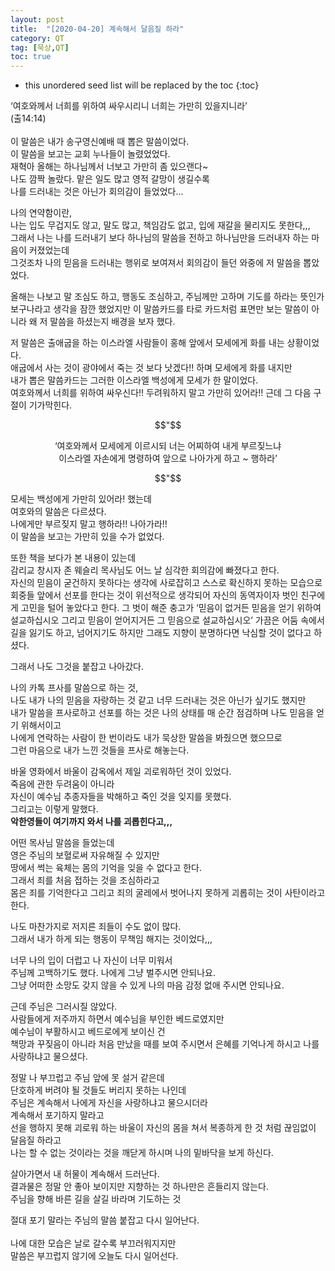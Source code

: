 ```yaml
---
layout: post
title:  "[2020-04-20] 계속해서 달음질 하라"
category: QT
tag: [묵상,QT]
toc: true
---
```

* this unordered seed list will be replaced by the toc
{:toc}

‘여호와께서 너희를 위하여 싸우시리니 너희는 가만히 있을지니라’<br/>
(출14:14)<br/><br/>
이 말씀은 내가 송구영신예배 때 뽑은 말씀이었다.<br/>
이 말씀을 보고는 교회 누나들이 놀렸었었다.<br/>
재혁아 올해는 하나님께서 너보고 가만히 좀 있으랜다~<br/>
나도 깜짝 놀랐다. 맡은 일도 많고 영적 갈망이 생길수록<br/>
나를 드러내는 것은 아닌가 회의감이 들었었다...<br/>

나의 연약함이란,<br/>
나는 입도 무겁지도 않고, 말도 많고, 책임감도 없고, 입에 재갈을 물리지도 못한다,,,<br/>
그래서 나는 나를 드러내기 보다 하나님의 말씀을 전하고 하나님만을 드러내자 하는 마음이 커졌었는데 <br/>
그것조차 나의 믿음을 드러내는 행위로 보여져서 회의감이 들던 와중에 저 말씀을 뽑았었다.<br/>

올해는 나보고 말 조심도 하고, 행동도 조심하고, 주님께만 고하며 기도를 하라는 뜻인가 보구나라고 생각을 잠깐 했었지만 이 말씀카드를 타로 카드처럼 표면만 보는 말씀이 아니라 왜 저 말씀을 하셨는지 배경을 보자 했다.

저 말씀은 출애굽을 하는 이스라엘 사람들이 홍해 앞에서 모세에게 화를 내는 상황이었다.<br/>
애굽에서 사는 것이 광야에서 죽는 것 보다 낫겠다!! 하며 모세에게 화를 내지만<br/>
내가 뽑은 말씀카드는 그러한 이스라엘 백성에게 모세가 한 말이었다.<br/>
여호와께서 너희를 위하여 싸우신다!! 두려워하지 말고 가만히 있어라!!
근데 그 다음 구절이 기가막힌다.<br/>

$$"$$
<div align="center">
‘여호와께서 모세에게 이르시되 너는 어찌하여 내게 부르짖느냐<br/> 이스라엘 자손에게 명령하여 앞으로 나아가게 하고 ~ 행하라’<br/>
</div>

$$"$$


모세는 백성에게 가만히 있어라! 했는데<br/>
여호와의 말씀은 다르셨다. <br/>
나에게만 부르짖지 말고 행하라!! 나아가라!!<br/>
이 말씀을 보고는 가만히 있을 수가 없었다.

또한 책을 보다가 본 내용이 있는데<br/>
감리교 창시자 존 웨슬리 목사님도 어느 날 심각한 회의감에 빠졌다고 한다.<br/>
자신의 믿음이 굳건하지 못하다는 생각에 사로잡히고 스스로 확신하지 못하는 모습으로 회중들 앞에서 선포를 한다는 것이 위선적으로 생각되어 자신의 동역자이자 벗인 친구에게 고민을 털어 놓았다고 한다.
그 벗이 해준 충고가 ‘믿음이 없거든 믿음을 얻기 위하여 설교하십시오 그리고 믿음이 얻어지거든 그 믿음으로 설교하십시오’
가끔은 어둠 속에서 길을 잃기도 하고, 넘어지기도 하지만 그래도 지향이 분명하다면 낙심할 것이 없다고 하셨다.

그래서 나도 그것을 붙잡고 나아갔다.

나의 카톡 프사를 말씀으로 하는 것,<br/>
나도 내가 나의 믿음을 자랑하는 것 같고 너무 드러내는 것은 아닌가 싶기도 했지만<br/>
내가 말씀을 프사로하고 선포를 하는 것은 나의 상태를 매 순간 점검하며 나도 믿음을 얻기 위해서이고<br/> 나에게 연락하는 사람이 한 번이라도 내가 묵상한 말씀을 봐줬으면 했으므로<br/>
그런 마음으로 내가 느낀 것들을 프사로 해놓는다.

바울 영화에서 바울이 감옥에서 제일 괴로워하던 것이 있었다.<br/>
죽음에 관한 두려움이 아니라<br/>
자신이 예수님 추종자들을 박해하고 죽인 것을 잊지를 못했다.<br/>
그리고는 이렇게 말했다. <br/>
**악한영들이 여기까지 와서 나를 괴롭힌다고,,,**

어떤 목사님 말씀을 들었는데<br/>
영은 주님의 보혈로써 자유해질 수 있지만<br/>
땅에서 썩는 육체는 몸의 기억을 잊을 수 없다고 한다.<br/>
그래서 죄를 처음 접하는 것을 조심하라고<br/>
몸은 죄를 기억한다고 그리고 죄의 굴레에서 벗어나지 못하게 괴롭히는 것이 사탄이라고 한다.<br/>

나도 마찬가지로 저지른 죄들이 수도 없이 많다.<br/>
그래서 내가 하게 되는 행동이 무책임 해지는 것이었다,,,

너무 나의 입이 더럽고 나 자신이 너무 미워서<br/>
주님께 고백하기도 했다. 나에게 그냥 벌주시면 안되나요.<br/>
그냥 어떠한 소망도 갖지 않을 수 있게 나의 마음 감정 없애 주시면 안되나요.

근데 주님은 그러시질 않았다.<br/>
사람들에게 저주까지 하면서 예수님을 부인한 베드로였지만<br/>
예수님이 부활하시고 베드로에게 보이신 건<br/>
책망과 꾸짖음이 아니라
처음 만났을 때를 보여 주시면서 은혜를 기억나게 하시고 나를 사랑하냐고 물으셨다.

정말 나 부끄럽고 주님 앞에 못 설거 같은데<br/>
단호하게 버려야 될 것들도 버리지 못하는 나인데<br/>
주님은 계속해서 나에게 자신을 사랑하냐고 물으시더라<br/>
계속해서 포기하지 말라고<br/>
선을 행하지 못해 괴로워 하는 바울이 자신의 몸을 쳐서 복종하게 한 것 처럼 끊임없이 달음질 하라고<br/>
나는 할 수 없는 것이라는 것을 깨닫게 하시며
나의 밑바닥을 보게 하신다.

살아가면서 내 허물이 계속해서 드러난다.<br/>
결과물은 정말 안 좋아 보이지만
지향하는 것 하나만은 흔들리지 않는다.<br/>
주님을 향해 바른 길을 살길 바라며 기도하는 것

절대 포기 말라는 주님의 말씀 붙잡고 다시 일어난다.<br/><br/>
나에 대한 모습은 날로 갈수록 부끄러워지지만<br/>
말씀은 부끄럽지 않기에 오늘도 다시 일어선다.